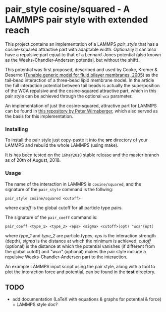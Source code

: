 # pair_style cosine/squared - A LAMMPS pair style with extended reach

This project contains an implementation of a LAMMPS _pair\_style_ that has a cosine-squared attractive part with adaptable width. Optionally it can also have a repulsive part equal to that of a Lennard-Jones potential (also known as the Weeks-Chandler-Andersen potential, but without the shift).

This potential was first proposed, described and used by Cooke, Kremer & Deserno ([Tunable generic model for fluid bilayer membranes, 2005](https://doi.org/10.1103/PhysRevE.72.011506)) as the tail-bead interaction of a three-bead lipid membrane model. In the article the full interaction potential between tail beads is actually the superposition of the WCA repulsive and the cosine-squared attractive part, which in this pair style can be achieved through the optional `wca` parameter.

An implementation of just the cosine-squared, attractive part for LAMMPS can be found in [this repository by Peter Wirnsberger](https://github.com/pw359/membrane), which also served as the basis for this implementation.

### Installing

To install the pair style just copy-paste it into the **src** directory of your LAMMPS and rebuild the whole LAMMPS (using make).

It is has been tested on the `16Mar2018` stable release and the master branch as of 20th of August, 2018.

### Usage

The name of the interaction in LAMMPS is `cosine/squared`, and the signature of the `pair_style` command is the follwing:
```
pair_style cosine/squared <cutoff>
```
where _cutoff_ is the global cutoff for all particle type pairs.

The signature of the `pair_coeff` command is:
```
pair_coeff <type_1> <type_2> <eps> <sigma> <cutoff>(opt) "wca"(opt)
```
where _type\_1_ and _type\_2_ are particle types, _eps_ is the interaction strength (depth), _sigma_ is the distance at which the minimum is achieved, _cutoff_ (optional) is the distance at which the potential vanishes (if different from the global cutoff) and _"wca"_ (optional) makes the pair style include a repulsive Weeks-Chandler-Andersen part to the interaction.

An example LAMMPS input script using the pair style, along with a tool to plot the interaction force and potential, can be found in the **test** directory.

## TODO

* add documentation (LaTeX with equations & graphs for potential & force) + LAMMPS style doc?
